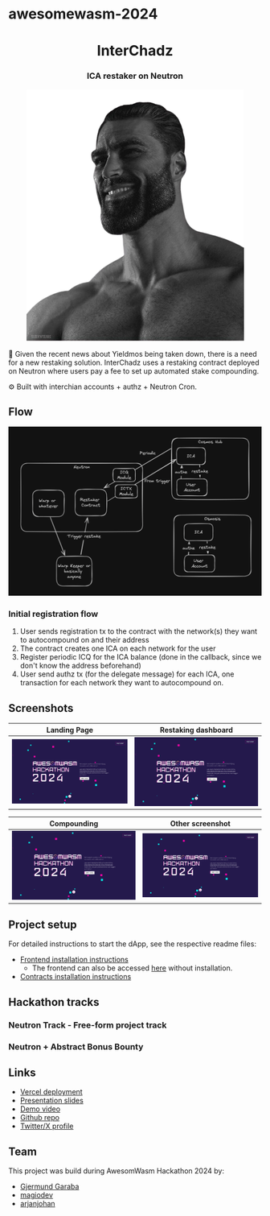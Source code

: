 # awesomewasm-2024

<div align="center">
  <h1 align="center">InterChadz</h1>
  <h3>ICA restaker on Neutron</h3>
  
![logo](logo.png)
</div>

💸 Given the recent news about Yieldmos being taken down, there is a need for a new restaking solution. InterChadz uses a restaking contract deployed on Neutron where users pay a fee to set up automated stake compounding.

⚙️ Built with interchian accounts + authz + Neutron Cron.

## Flow

![flow](flow.png)

### Initial registration flow

1. User sends registration tx to the contract with the network(s) they want to autocompound on and their address
2. The contract creates one ICA on each network for the user
3. Register periodic ICQ for the ICA balance (done in the callback, since we don't know the address beforehand)
4. User send authz tx (for the delegate message) for each ICA, one transaction for each network they want to autocompound on.

## Screenshots

| Landing Page                               | Restaking dashboard                        |
| ------------------------------------------ | ------------------------------------------ |
| ![Screenshot](screenshots/placeholder.png) | ![Screenshot](screenshots/placeholder.png) |

| Compounding                                | Other screenshot                           |
| ------------------------------------------ | ------------------------------------------ |
| ![Screenshot](screenshots/placeholder.png) | ![Screenshot](screenshots/placeholder.png) |

## Project setup

For detailed instructions to start the dApp, see the respective readme files:

- [Frontend installation instructions](https://github.com/InterChadz/awesomewasm-2024/blob/main/frontend/README-Vue.md)
  - The frontend can also be accessed [here](https://interchadz.vercel.app/) without installation.
- [Contracts installation instructions](https://github.com/InterChadz/awesomewasm-2024/blob/main/cosmwasm/README.md)

## Hackathon tracks

### Neutron Track - Free-form project track

### Neutron + Abstract Bonus Bounty

## Links

- [Vercel deployment](https://interchadz.vercel.app/)
- [Presentation slides]()
- [Demo video]()
- [Github repo](https://github.com/InterChadz/awesomewasm-2024)
- [Twitter/X profile](https://x.com/TheInterChadz)

## Team

This project was build during AwesomWasm Hackathon 2024 by:

- [Gjermund Garaba](https://x.com/GjermundGaraba)
- [magiodev](https://x.com/magiodev)
- [arjanjohan](https://x.com/arjanjohan/)
